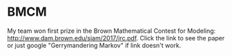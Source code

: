 # BMCM
My team won first prize in the Brown Mathematical Contest for Modeling: http://www.dam.brown.edu/siam/2017/jrc.pdf. Click the link to see the paper or just google "Gerrymandering Markov" if link doesn't work.
